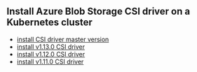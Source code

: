 ## Install Azure Blob Storage CSI driver on a Kubernetes cluster

 - [install CSI driver master version](./install-csi-driver-master.md)
 - [install v1.13.0 CSI driver](./install-csi-driver-v1.13.0.md)
 - [install v1.12.0 CSI driver](./install-csi-driver-v1.12.0.md)
 - [install v1.11.0 CSI driver](./install-csi-driver-v1.11.0.md)

